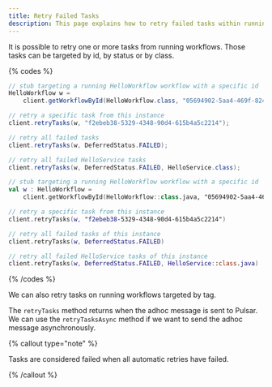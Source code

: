 ```yaml
---
title: Retry Failed Tasks
description: This page explains how to retry failed tasks within running workflows in Infinitic. It covers targeting tasks by ID, status, or class for retry, offering flexibility in managing task execution. This feature is essential for developers aiming to enhance the reliability and error handling of their workflows by programmatically retrying tasks that have failed after all automatic retries have been exhausted.
---
```

It is possible to retry one or more tasks from running workflows. Those tasks can be targeted by id, by status or by class.

{% codes %}

```java
// stub targeting a running HelloWorkflow workflow with a specific id
HelloWorkflow w =
    client.getWorkflowById(HelloWorkflow.class, "05694902-5aa4-469f-824c-7015b0df906c);

// retry a specific task from this instance
client.retryTasks(w, "f2ebeb38-5329-4348-90d4-615b4a5c2214");

// retry all failed tasks
client.retryTasks(w, DeferredStatus.FAILED);

// retry all failed HelloService tasks
client.retryTasks(w, DeferredStatus.FAILED, HelloService.class);

```

```kotlin
// stub targeting a running HelloWorkflow workflow with a specific id
val w : HelloWorkflow =
    client.getWorkflowById(HelloWorkflow::class.java, "05694902-5aa4-469f-824c-7015b0df906c")

// retry a specific task from this instance
client.retryTasks(w, "f2ebeb38-5329-4348-90d4-615b4a5c2214")

// retry all failed tasks of this instance
client.retryTasks(w, DeferredStatus.FAILED)

// retry all failed HelloService tasks of this instance
client.retryTasks(w, DeferredStatus.FAILED, HelloService::class.java)
```

{% /codes %}

We can also retry tasks on running workflows targeted by tag.

The `retryTasks` method returns when the adhoc message is sent to Pulsar.
We can use the `retryTasksAsync` method if we want to send the adhoc message asynchronously.

{% callout type="note"  %}

Tasks are considered failed when all automatic retries have failed.

{% /callout  %}
